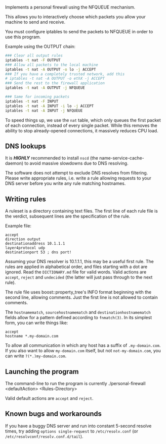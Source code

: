 Implements a personal firewall using the NFQUEUE mechanism.

This allows you to interactively choose which packets
you allow your machine to send and receive.

You must configure iptables to send the packets to NFQUEUE
in order to use this program.

Example using the OUTPUT chain:

```bash
### Clear all output rules
iptables -t nat -F OUTPUT
### Allow all packets to the local machine
iptables -t nat -A OUTPUT -o lo -j ACCEPT
### If you have a completely trusted network, add this
# iptables -t nat -A OUTPUT -o ethX -j ACCEPT
### Send the rest to the firewall application
iptables -t nat -A OUTPUT -j NFQUEUE

### Same for incoming packets
iptables -t nat -F INPUT
iptables -t nat -A INPUT -i lo -j ACCEPT
iptables -t nat -A INPUT -j NFQUEUE
```

To speed things up, we use the `nat` table, which only queues
the first packet of each connection, instead of every single packet.
While this removes the ability to stop already-opened connections,
it massively reduces CPU load.

## DNS lookups

It is ***HIGHLY*** recommended to install `nscd` (the
name-service-cache-daemon) to avoid massive slowdowns due to DNS
resolving.

The software does not attempt to exclude DNS resolves from filtering.
Please write appropriate rules, i.e. write a rule allowing requests to
your DNS server before you write any rule matching hostnames.

## Writing rules

A ruleset is a directory containing text files.  The first line of each
rule file is the verdict, subsequent lines are the specification of the
rule.

Example file:

```
accept
direction output
destinationaddress 10.1.1.1
layer4protocol udp
destinationport 53 ; dns port!
```

Assuming your DNS resolver is 10.1.1.1, this may be a useful first rule.
The rules are applied in alphabetical order, and files starting with a
dot are ignored.  Read the `DICTIONARY.md` file for valid words.
Valid actions are `accept`, `reject` and `undecided` (the latter will
just pass through to the next rule).

The rule file uses boost::property\_tree's INFO format beginning with
the second line, allowing comments.  Just the first line is not allowed
to contain comments.

The `hostnamematch`, `sourcehostnamematch` and
`destinationhostnamematch` fields allow for a pattern defined according
to `fnmatch(3)`.  In its simplest form, you can write things like:

```
accept
hostname *.my-domain.com
```

To allow all communication in which any host has a suffix of
`.my-domain.com`.  If you also want to allow `my-domain.com` itself, but
not `not-my-domain.com`, you can write `?(*.)my-domain.com`.

## Launching the program

The command-line to run the program is currently
./personal-firewall \<defaultAction\> \<Rules-Directory\>

Valid default actions are `accept` and `reject`.

## Known bugs and workarounds

If you have a buggy DNS server and run into constant 5-second resolve
times, try adding `options single-request` to `/etc/resolv.conf` (or
`/etc/resolvconf/resolv.conf.d/tail`).
